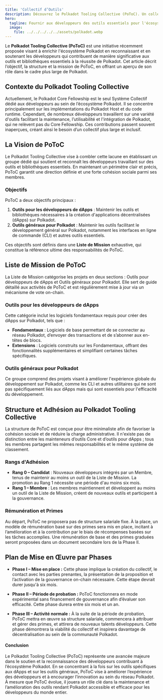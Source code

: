 ```yaml
---
title: 'Collectif d’Outils'
description: Découvrez le Polkadot Tooling Collective (PoToC). Un collectif dédié à fournir aux développeurs des outils essentiels pour l'écosystème Polkadot.
hero:
  tagline: Fournir aux développeurs des outils essentiels pour l'écosystème Polkadot.
  image: 
    file: ../../../../../assets/polkadot.webp
---
```


Le **Polkadot Tooling Collective (PoToC)** est une initiative récemment proposée visant à enrichir l'écosystème Polkadot en reconnaissant et en soutenant les développeurs qui contribuent de manière significative aux outils et bibliothèques essentiels à la réussite de Polkadot. Cet article décrit l’objectif, la structure et la mission de PoToC, en offrant un aperçu de son rôle dans le cadre plus large de Polkadot.

## Contexte du Polkadot Tooling Collective
Actuellement, le Polkadot Core Fellowship est le seul Système Collectif dédié aux développeurs au sein de l’écosystème Polkadot. Il se concentre principalement sur les implémentations du Polkadot Host et du code runtime. Cependant, de nombreux développeurs travaillent sur une variété d'outils facilitant la maintenance, l’utilisabilité et l'intégration de Polkadot, qui ne relèvent pas du Core Fellowship. Ces contributions passent souvent inaperçues, créant ainsi le besoin d’un collectif plus large et inclusif.

## La Vision de PoToC
Le Polkadot Tooling Collective vise à combler cette lacune en établissant un groupe dédié qui soutient et reconnaît les développeurs travaillant sur des outils et bibliothèques essentiels. En maintenant un périmètre clair et précis, PoToC garantit une direction définie et une forte cohésion sociale parmi ses membres.

### Objectifs
PoToC a deux objectifs principaux :
1. **Outils pour les développeurs de dApps** : Maintenir les outils et bibliothèques nécessaires à la création d'applications décentralisées (dApps) sur Polkadot.
2. **Outils généraux pour Polkadot** : Maintenir les outils facilitant le développement général sur Polkadot, notamment les interfaces en ligne de commande (CLI) et autres outils essentiels.

Ces objectifs sont définis dans une **Liste de Mission** exhaustive, qui constitue la référence ultime des responsabilités de PoToC.

## Liste de Mission de PoToC
La Liste de Mission catégorise les projets en deux sections : Outils pour développeurs de dApps et Outils généraux pour Polkadot. Elle sert de guide détaillé aux activités de PoToC et est régulièrement mise à jour via un mécanisme de vote on-chain.

### Outils pour les développeurs de dApps
Cette catégorie inclut les logiciels fondamentaux requis pour créer des dApps sur Polkadot, tels que :

- **Fondamentaux** : Logiciels de base permettant de se connecter au réseau Polkadot, d’envoyer des transactions et de s’abonner aux en-têtes de blocs.
- **Extensions** : Logiciels construits sur les Fondamentaux, offrant des fonctionnalités supplémentaires et simplifiant certaines tâches spécifiques.

### Outils généraux pour Polkadot
Ce groupe comprend des projets visant à améliorer l'expérience globale du développement sur Polkadot, comme les CLI et autres utilitaires qui ne sont pas spécifiquement liés aux dApps mais qui sont essentiels pour l'efficacité du développement.

## Structure et Adhésion au Polkadot Tooling Collective
La structure de PoToC est conçue pour être minimaliste afin de favoriser la cohésion sociale et de réduire la charge administrative. Il n'existe pas de distinction entre les mainteneurs d’outils Core et d’outils pour dApps ; tous les membres partagent les mêmes responsabilités et le même système de classement.

### Rangs d'Adhésion
- **Rang 0 – Candidat** : Nouveaux développeurs intégrés par un Membre, tenus de maintenir au moins un outil de la Liste de Mission. La promotion au Rang 1 nécessite une période d'au moins six mois.
- **Rang 1 – Membre** : Les membres maintiennent et développent au moins un outil de la Liste de Mission, créent de nouveaux outils et participent à la gouvernance.

### Rémunération et Primes
Au départ, PoToC ne proposera pas de structure salariale fixe. À la place, un modèle de rémunération basé sur des primes sera mis en place, incitant à l’amélioration et à la contribution par le biais de récompenses basées sur les tâches accomplies. Une rémunération de base et des primes graduées seront proposées dans un document secondaire lors de la Phase II.

## Plan de Mise en Œuvre par Phases
- **Phase I – Mise en place :** Cette phase implique la création du collectif, le contact avec les parties prenantes, la présentation de la proposition et l’activation de la gouvernance on-chain nécessaire. Cette étape devrait durer jusqu'à six mois.

- **Phase II – Période de probation :** PoToC fonctionnera en mode expérimental sans financement de gouvernance afin d’évaluer son efficacité. Cette phase durera entre six mois et un an.

- **Phase III – Activité normale :** À la suite de la période de probation, PoToC mettra en œuvre sa structure salariale, commencera à attribuer et gérer des primes, et attirera de nouveaux talents développeurs. Cette phase démontrera la viabilité du collectif et inspirera davantage de décentralisation au sein de la communauté Polkadot.

#### Conclusion
Le Polkadot Tooling Collective (PoToC) représente une avancée majeure dans le soutien et la reconnaissance des développeurs contribuant à l’écosystème Polkadot. En se concentrant à la fois sur les outils spécifiques aux dApps et sur les outils généraux, PoToC vise à améliorer l’expérience des développeurs et à encourager l’innovation au sein du réseau Polkadot. À mesure que PoToC évolue, il jouera un rôle clé dans la maintenance et l’amélioration des outils rendant Polkadot accessible et efficace pour les développeurs du monde entier.
